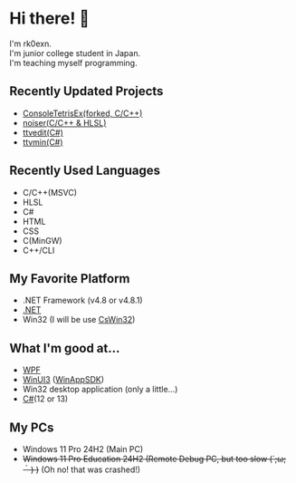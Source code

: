 # Hi there! 👋

I'm rk0exn.<br>
I'm junior college student in Japan.<br>
I'm teaching myself programming.

## Recently Updated Projects
- [ConsoleTetrisEx(forked, C/C++)](https://github.com/rk0exn/ConsoleTetrisEx)
- [noiser(C/C++ & HLSL)](https://github.com/rk0exn/noiser)
- [ttvedit(C#)](https://github.com/rk0exn/ttvedit)
- [ttvmin(C#)](https://github.com/rk0exn/ttvmin)

## Recently Used Languages
- C/C++(MSVC)
- HLSL
- C#
- HTML
- CSS
- C(MinGW)
- C++/CLI

## My Favorite Platform
- .NET Framework (v4.8 or v4.8.1)
- [.NET](https://github.com/microsoft/dotnet)
- Win32 (I will be use [CsWin32](https://github.com/microsoft/CsWin32))

## What I'm good at...
- [WPF](https://github.com/dotnet/wpf)
- [WinUI3](https://github.com/microsoft/microsoft-ui-xaml) ([WinAppSDK](https://github.com/microsoft/WindowsAppSDK))
- Win32 desktop application (only a little...)
- [C#](https://github.com/dotnet/csharplang)(12 or 13)


## My PCs
- Windows 11 Pro 24H2 (Main PC)
- ~~Windows 11 Pro Education 24H2 (Remote Debug PC, but too slow (´;ω;｀) )~~ (Oh no! that was crashed!)
